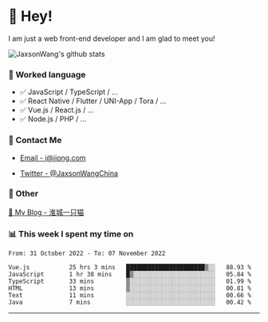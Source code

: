 # 👋 Hey!

I am just a web front-end developer and I am glad to meet you!

![JaxsonWang's github stats](https://github-readme-stats.vercel.app/api?username=JaxsonWang&&show_icons=true&&title_color=1abc9c&&icon_color=1abc9c)


### 📝 Worked language

- ✅ JavaScript / TypeScript / ...
- ✅ React Native / Flutter / UNI-App / Tora / ...
- ✅ Vue.js / React.js / ...
- ✅ Node.js / PHP / ...

### 📮 Contact Me

- [Email - i@iiong.com](mailto:i@iiong.com)

- [Twitter - @JaxsonWangChina](https://twitter.com/JaxsonWangChina)

### 🤪 Other

[📌 My Blog - 淮城一只猫](https://iiong.com)

### 📊 This week I spent my time on

<!--START_SECTION:waka-->

```text
From: 31 October 2022 - To: 07 November 2022

Vue.js           25 hrs 3 mins   ██████████████████████▒░░   88.93 %
JavaScript       1 hr 38 mins    █▒░░░░░░░░░░░░░░░░░░░░░░░   05.84 %
TypeScript       33 mins         ▒░░░░░░░░░░░░░░░░░░░░░░░░   01.99 %
HTML             13 mins         ▒░░░░░░░░░░░░░░░░░░░░░░░░   00.81 %
Text             11 mins         ░░░░░░░░░░░░░░░░░░░░░░░░░   00.66 %
Java             7 mins          ░░░░░░░░░░░░░░░░░░░░░░░░░   00.42 %
```

<!--END_SECTION:waka-->

---
